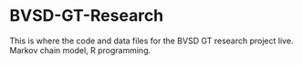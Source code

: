 # BVSD-GT-Research
This is where the code and data files for the BVSD GT research project live. Markov chain model, R programming.
